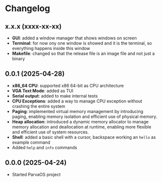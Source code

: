 # Changelog

## x.x.x (xxxx-xx-xx)
- **GUI**: added a window manager that shows windows on screen
- **Terminal**: for now ony one window is showed and it is the terminal, so everything happens inside this window
- **Makefile**: changed so that the release file is an image file and not just a binary

## 0.0.1 (2025-04-28)
- **x86_64 CPU**: supported x86 64-bit as CPU architecture
- **VGA Text Mode**: added as TUI
- **Serial output**: added to make internal tests
- **CPU Exceptions**: added a way to manage CPU exception without crashing the entire system
- **Paging**: implemented virtual memory management by introducing paging, enabling memory isolation and efficient use of physical memory.
- **Heap allocation**: introduced a dynamic memory allocator to manage memory allocation and deallocation at runtime, enabling more flexible and efficient use of system resources.
- **Shell**: added a basic shell with a cursor, backspace working an `hello` as example command
- Added `help` and `info` commands

## 0.0.0 (2025-04-24)
- Started ParvaOS project